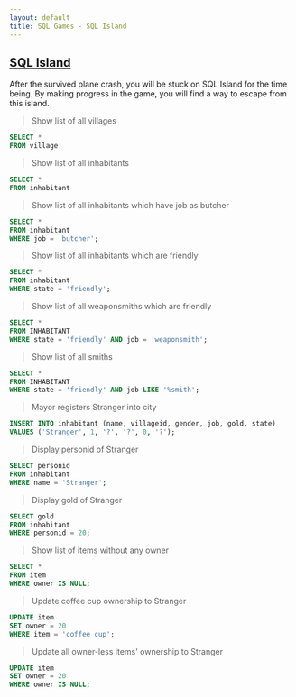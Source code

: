 ```yaml
---
layout: default
title: SQL Games - SQL Island
---
```



## [SQL Island](https://sql-island.informatik.uni-kl.de/)

After the survived plane crash, you will be stuck on SQL Island for the time being. 
By making progress in the game, you will find a way to escape from this island.

> Show list of all villages

```sql
SELECT * 
FROM village
```

> Show list of all inhabitants

```sql
SELECT * 
FROM inhabitant
```

> Show list of all inhabitants which have job as butcher

```sql
SELECT * 
FROM inhabitant 
WHERE job = 'butcher';
```

> Show list of all inhabitants which are friendly

```sql
SELECT * 
FROM inhabitant 
WHERE state = 'friendly';
```

> Show list of all weaponsmiths which are friendly

```sql
SELECT *
FROM INHABITANT
WHERE state = 'friendly' AND job = 'weaponsmith';
```

> Show list of all smiths

```sql
SELECT *
FROM INHABITANT
WHERE state = 'friendly' AND job LIKE '%smith';
```

> Mayor registers Stranger into city

```sql
INSERT INTO inhabitant (name, villageid, gender, job, gold, state) 
VALUES ('Stranger', 1, '?', '?', 0, '?');
```

> Display personid of Stranger

```sql
SELECT personid
FROM inhabitant
WHERE name = 'Stranger';
```

> Display gold of Stranger 

```sql
SELECT gold
FROM inhabitant
WHERE personid = 20;
```

> Show list of items without any owner

```sql
SELECT *
FROM item
WHERE owner IS NULL;
```

> Update coffee cup ownership to Stranger  

```sql
UPDATE item 
SET owner = 20 
WHERE item = 'coffee cup';
```

> Update all owner-less items' ownership to Stranger  

```sql
UPDATE item 
SET owner = 20 
WHERE owner IS NULL;
```
